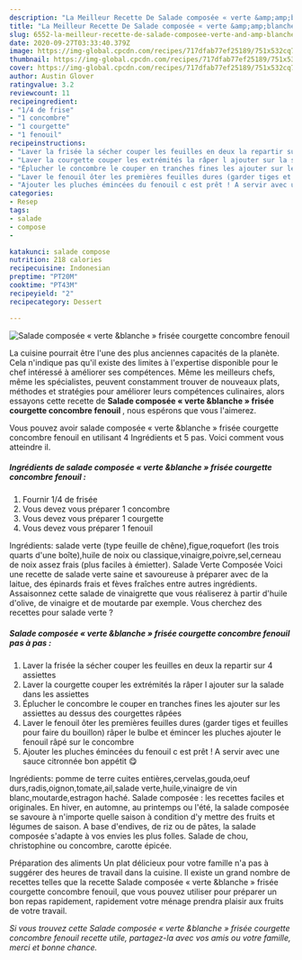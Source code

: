 ```yaml
---
description: "La Meilleur Recette De Salade composée « verte &amp;amp;blanche » frisée courgette concombre fenouil"
title: "La Meilleur Recette De Salade composée « verte &amp;amp;blanche » frisée courgette concombre fenouil"
slug: 6552-la-meilleur-recette-de-salade-composee-verte-and-amp-blanche-frisee-courgette-concombre-fenouil
date: 2020-09-27T03:33:40.379Z
image: https://img-global.cpcdn.com/recipes/717dfab77ef25189/751x532cq70/salade-composee-verte-blanche-frisee-courgette-concombre-fenouil-photo-principale-de-la-recette.jpg
thumbnail: https://img-global.cpcdn.com/recipes/717dfab77ef25189/751x532cq70/salade-composee-verte-blanche-frisee-courgette-concombre-fenouil-photo-principale-de-la-recette.jpg
cover: https://img-global.cpcdn.com/recipes/717dfab77ef25189/751x532cq70/salade-composee-verte-blanche-frisee-courgette-concombre-fenouil-photo-principale-de-la-recette.jpg
author: Austin Glover
ratingvalue: 3.2
reviewcount: 11
recipeingredient:
- "1/4 de frise"
- "1 concombre"
- "1 courgette"
- "1 fenouil"
recipeinstructions:
- "Laver la frisée la sécher couper les feuilles en deux la repartir sur 4 assiettes"
- "Laver la courgette couper les extrémités la râper l ajouter sur la salade dans les assiettes"
- "Éplucher le concombre le couper en tranches fines les ajouter sur les assiettes au dessus des courgettes râpées"
- "Laver le fenouil ôter les premières feuilles dures (garder tiges et feuilles pour faire du bouillon) râper le bulbe et émincer les pluches ajouter le fenouil râpé sur le concombre"
- "Ajouter les pluches émincées du fenouil c est prêt ! A servir avec une sauce citronnée bon appétit 😋"
categories:
- Resep
tags:
- salade
- compose
- 

katakunci: salade compose  
nutrition: 218 calories
recipecuisine: Indonesian
preptime: "PT20M"
cooktime: "PT43M"
recipeyield: "2"
recipecategory: Dessert

---
```



![Salade composée « verte &amp;blanche » frisée courgette concombre fenouil](https://img-global.cpcdn.com/recipes/717dfab77ef25189/751x532cq70/salade-composee-verte-blanche-frisee-courgette-concombre-fenouil-photo-principale-de-la-recette.jpg)

La cuisine pourrait être l'une des plus anciennes capacités de la planète. Cela n'indique pas qu'il existe des limites à l'expertise disponible pour le chef intéressé à améliorer ses compétences. Même les meilleurs chefs, même les spécialistes, peuvent constamment trouver de nouveaux plats, méthodes et stratégies pour améliorer leurs compétences culinaires, alors essayons cette recette de <strong> Salade composée « verte &amp;blanche » frisée courgette concombre fenouil </strong>, nous espérons que vous l'aimerez.

<!--inarticleads1-->

Vous pouvez avoir salade composée « verte &amp;blanche » frisée courgette concombre fenouil en utilisant 4 Ingrédients et 5 pas. Voici comment vous atteindre il.

##### Ingrédients de salade composée « verte &amp;blanche » frisée courgette concombre fenouil :

1. Fournir 1/4 de frisée
1. Vous devez vous préparer 1 concombre
1. Vous devez vous préparer 1 courgette
1. Vous devez vous préparer 1 fenouil


Ingrédients: salade verte (type feuille de chêne),figue,roquefort (les trois quarts d&#39;une boîte),huile de noix ou classique,vinaigre,poivre,sel,cerneau de noix assez frais (plus faciles à émietter). Salade Verte Composée Voici une recette de salade verte saine et savoureuse à préparer avec de la laitue, des épinards frais et fèves fraîches entre autres ingrédients. Assaisonnez cette salade de vinaigrette que vous réaliserez à partir d&#39;huile d&#39;olive, de vinaigre et de moutarde par exemple. Vous cherchez des recettes pour salade verte ? 

<!--inarticleads2-->

##### Salade composée « verte &amp;blanche » frisée courgette concombre fenouil pas à pas :

1. Laver la frisée la sécher couper les feuilles en deux la repartir sur 4 assiettes
1. Laver la courgette couper les extrémités la râper l ajouter sur la salade dans les assiettes
1. Éplucher le concombre le couper en tranches fines les ajouter sur les assiettes au dessus des courgettes râpées
1. Laver le fenouil ôter les premières feuilles dures (garder tiges et feuilles pour faire du bouillon) râper le bulbe et émincer les pluches ajouter le fenouil râpé sur le concombre
1. Ajouter les pluches émincées du fenouil c est prêt ! A servir avec une sauce citronnée bon appétit 😋


Ingrédients: pomme de terre cuites entières,cervelas,gouda,oeuf durs,radis,oignon,tomate,ail,salade verte,huile,vinaigre de vin blanc,moutarde,estragon haché. Salade composée : les recettes faciles et originales. En hiver, en automne, au printemps ou l&#39;été, la salade composée se savoure à n&#39;importe quelle saison à condition d&#39;y mettre des fruits et légumes de saison. A base d&#39;endives, de riz ou de pâtes, la salade composée s&#39;adapte à vos envies les plus folles. Salade de chou, christophine ou concombre, carotte épicée. 

<!--inarticleads1-->

<p>
Préparation des aliments Un plat délicieux pour votre famille n'a pas à suggérer des heures de travail dans la cuisine. Il existe un grand nombre de recettes telles que la recette Salade composée « verte &amp;blanche » frisée courgette concombre fenouil, que vous pouvez utiliser pour préparer un bon repas rapidement, rapidement votre ménage prendra plaisir aux fruits de votre travail.
</p>

<p>
<i>Si vous trouvez cette Salade composée « verte &amp;blanche » frisée courgette concombre fenouil recette utile, partagez-la avec vos amis ou votre famille, merci et bonne chance.</i>
</p>
